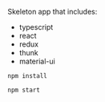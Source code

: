Skeleton app that includes:

- typescript
- react
- redux
- thunk
- material-ui

`npm install`

`npm start`
